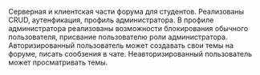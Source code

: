 Серверная и клиентская части форума для студентов.
Реализованы CRUD, аутенфикация, профиль администратора.
В профиле администратора реализованы возможности блокирования обычного пользователя, присвание пользователю роли администратора.
Авторизированный пользователь может создавать свои темы на форуме, писать сообзения в чате.
Неавторизированный пользователь может просматривать темы.
